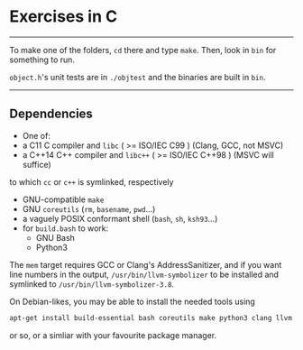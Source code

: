 # Exercises in C

---

To make one of the folders, `cd` there and type `make`. Then, look in `bin` for something to run.

`object.h`'s unit tests are in `./objtest` and the binaries are built in `bin`.

<!--
## `build.bash` usage

```
usage: build.bash [ <targets> ] [ -- <make-options> ]
  <targets> is any number of targets in the Makefile in build.bash.
    default targets are: all, normal, debug, mem, clean.
    targets are built in the order in which they are specified.

  <make-options> is any number of valid options to make(1).
    for example, CC=gcc compiles using gcc instead of clang.

  if <make-options> is present, it must be proceeded by "--";
  <targets> can be given without "--" if <make-options> is absent.

  if there are no arguments, or the only argument is "--",
  "clean all" will be made in that order.
```

To:

* **Remove all binaries and make release builds: `./build.bash -- CMD_ARGS=-DNODEBUG`**

* Remove all binaries and make release builds using the C++ toolchain: `./build.bash -- CMD_ARGS=-DNODEBUG CCPLUS=1` (you will probably need to `make CC=c++` inside `fnv-hash` first)

* Remove all binaries: `./build.bash clean`

* Make one target in all directories: `./build.bash <target>`

* Remove all binaries and make exercises, giving arguments to make: `./build.bash -- CC=gcc NOOP=0`
* etc...

Read `build.bash` and the Makefile contained within for more information.
-->
---

## Dependencies

* One of:
 * a C11   C   compiler and `libc`   ( >= ISO/IEC C99   ) (Clang, GCC, not MSVC)
 * a C++14 C++ compiler and `libc++` ( >= ISO/IEC C++98 ) (MSVC will suffice)

  to which `cc` or `c++` is symlinked, respectively


* GNU-compatible `make`
* GNU `coreutils` (`rm`, `basename`, `pwd`...)
* a vaguely POSIX conformant shell (`bash`, `sh`, `ksh93`...)
* for `build.bash` to work:
  * GNU Bash
  * Python3


The `mem` target requires GCC or Clang's AddressSanitizer, and if you want line numbers in the output, `/usr/bin/llvm-symbolizer` to be installed and symlinked to `/usr/bin/llvm-symbolizer-3.8`.

On Debian-likes, you may be able to install the needed tools using

```bash
apt-get install build-essential bash coreutils make python3 clang llvm llvm-3.8*
```

or so, or a simliar with your favourite package manager.